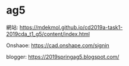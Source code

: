 # ag5
網站:
https://mdekmol.github.io/cd2019a-task1-2019cda_t1_g5/content/index.html

Onshaoe:
https://cad.onshape.com/signin

blogger:
https://2019springag5.blogspot.com/
